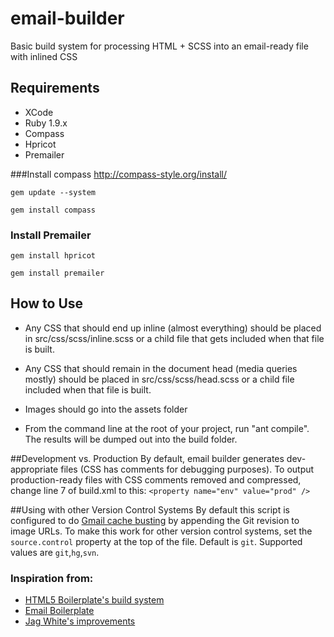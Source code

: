 email-builder
=============

Basic build system for processing HTML + SCSS into an email-ready file with inlined CSS


## Requirements
* XCode
* Ruby 1.9.x
* Compass
* Hpricot
* Premailer

###Install compass
http://compass-style.org/install/

`gem update --system`

`gem install compass`


### Install Premailer
`gem install hpricot`

`gem install premailer`



## How to Use
* Any CSS that should end up inline (almost everything) should be placed in src/css/scss/inline.scss or a child file that gets included when that file is built.

* Any CSS that should remain in the document head (media queries mostly) should be placed in src/css/scss/head.scss or a child file included when that file is built.

* Images should go into the assets folder

* From the command line at the root of your project, run "ant compile". The results will be dumped out into the build folder.

##Development vs. Production
By default, email builder generates dev-appropriate files (CSS has comments for debugging purposes). To output production-ready files with CSS comments removed and compressed, change line 7 of build.xml to this:
`<property name="env" value="prod" />`

##Using with other Version Control Systems
By default this script is configured to do [Gmail cache busting](http://anthonymclin.com/busting-gmail-image-caching-build-scripts) by appending the Git revision to image URLs. To make this work for other version control systems, set the `source.control` property at the top of the file. Default is `git`. Supported values are `git`,`hg`,`svn`.

### Inspiration from:
* [HTML5 Boilerplate's build system](https://github.com/h5bp/ant-build-script)
* [Email Boilerplate](https://github.com/seanpowell/Email-Boilerplate)
* [Jag White's improvements](https://github.com/jagwire16/Email-Boilerplate)
